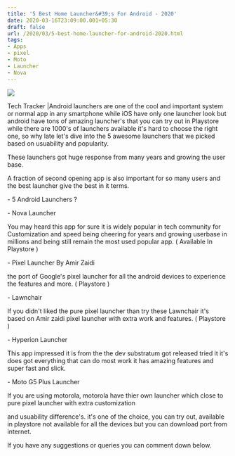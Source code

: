 ```yaml
---
title: '5 Best Home Launcher&#39;s For Android - 2020'
date: 2020-03-16T23:09:00.001+05:30
draft: false
url: /2020/03/5-best-home-launcher-for-android-2020.html
tags: 
- Apps
- pixel
- Moto
- Launcher
- Nova
---
```


  

[![](https://lh3.googleusercontent.com/-P6SeQ9m80zo/XoIc1p1MbRI/AAAAAAAABQg/8egfgqXh1kAotMDl5zcPvAIL7qTgqvewQCLcBGAsYHQ/s1600/IMG_20200111_105332_780-02-14.jpeg)](https://lh3.googleusercontent.com/-P6SeQ9m80zo/XoIc1p1MbRI/AAAAAAAABQg/8egfgqXh1kAotMDl5zcPvAIL7qTgqvewQCLcBGAsYHQ/s1600/IMG_20200111_105332_780-02-14.jpeg)

  

Tech Tracker |Android launchers are one of the cool and important system or normal app in any smartphone while iOS have only one launcher look but android have tons of amazing launcher's that you can try out in Playstore while there are 1000's of launchers available it's hard to choose the right one, so why late let's dive into the 5 awesome launchers that we picked based on usuability and popularity.

  

These launchers got huge response from many years and growing the user base.

  

A fraction of second opening app is also important for so many users and the best launcher give the best in it terms.

  

\- 5 Android Launchers ?

  

\- Nova Launcher

  

You may heard this app for sure it is widely popular in tech community for Customization and speed being cheering for years and growing userbase in millions and being still remain the most used popular app. ( Available In Playstore )

  

\- Pixel Launcher By Amir Zaidi

  

the port of Google's pixel launcher for all the android devices to experience the features and more. ( Playstore )

  

\- Lawnchair 

  

If you didn't liked the pure pixel launcher than try these Lawnchair it's based on Amir zaidi pixel launcher with extra work and features. ( Playstore )

  

\- Hyperion Launcher

  

This app impressed it is from the the dev substratum got released tried it it's does got everything that can do most work it has amazing features and super fast and slick.

  

\- Moto G5 Plus Launcher

  

If you are using motorola, motorola have thier own launcher which close to pure pixel launcher with extra customization

and usuability difference's. it's one of the choice, you can try out, available in playstore not available for all the devices but you can download port from internet.

  

If you have any suggestions or queries you can comment down below.